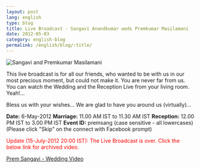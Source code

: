 ```yaml
---
layout: post
lang: english
type: blog
title: Live Broadcast - Sangavi Anandkumar weds Premkumar Masilamani
date: 2012-05-03
category: english-blog
permalink: /english/blog/:title/
---
```


![Sangavi and Premkumar Masilamani]({{site.english.blog.downloads}}/sangavi-premkumar.jpg)

This live broadcast is for all our friends, who wanted to be with us in our most precious moment, but could not make it. You are never far from us. You can watch the Wedding and the Reception Live from your living room. Yeah!...

Bless us with your wishes... We are glad to have you around us (virtually)...

**Date:** 6-May-2012
**Marriage:** 11.00 AM IST to 11.30 AM IST
**Reception:** 12.00 PM IST to 3.00 PM IST
**Event ID:** premsang (case sensitive - all lowercases)
(Please click "Skip" on the connect with Facebook prompt)

<font color="red">
Update (15-July-2012 20:00 IST): The Live Broadcast is over. Click the below link for archived video.
</font>

[Prem Sangavi - Wedding Video](http://seemymarriage.com/seemacms/content/seemymarriagecom-marriage-live-streaming-shri-lakshmi-narayana-mahal-mettupalayam-road-thudi)
